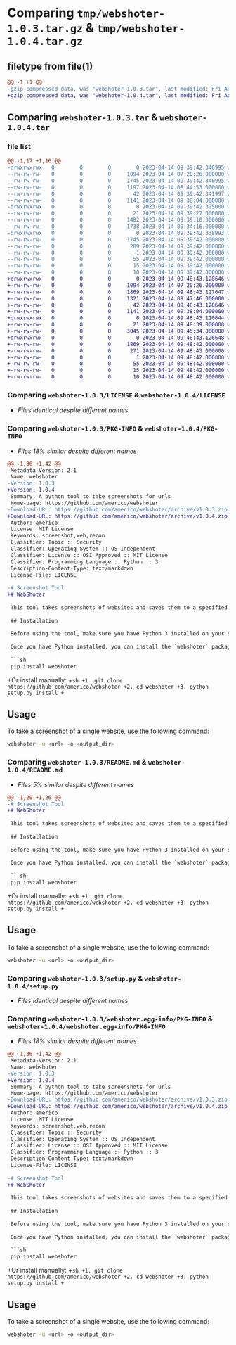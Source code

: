 # Comparing `tmp/webshoter-1.0.3.tar.gz` & `tmp/webshoter-1.0.4.tar.gz`

## filetype from file(1)

```diff
@@ -1 +1 @@
-gzip compressed data, was "webshoter-1.0.3.tar", last modified: Fri Apr 14 09:39:42 2023, max compression
+gzip compressed data, was "webshoter-1.0.4.tar", last modified: Fri Apr 14 09:48:43 2023, max compression
```

## Comparing `webshoter-1.0.3.tar` & `webshoter-1.0.4.tar`

### file list

```diff
@@ -1,17 +1,16 @@
-drwxrwxrwx   0        0        0        0 2023-04-14 09:39:42.340995 webshoter-1.0.3/
--rw-rw-rw-   0        0        0     1094 2023-04-14 07:20:26.000000 webshoter-1.0.3/LICENSE
--rw-rw-rw-   0        0        0     1745 2023-04-14 09:39:42.340995 webshoter-1.0.3/PKG-INFO
--rw-rw-rw-   0        0        0     1197 2023-04-14 08:44:53.000000 webshoter-1.0.3/README.md
--rw-rw-rw-   0        0        0       42 2023-04-14 09:39:42.341997 webshoter-1.0.3/setup.cfg
--rw-rw-rw-   0        0        0     1141 2023-04-14 09:38:04.000000 webshoter-1.0.3/setup.py
-drwxrwxrwx   0        0        0        0 2023-04-14 09:39:42.325000 webshoter-1.0.3/webshoter/
--rw-rw-rw-   0        0        0       21 2023-04-14 09:39:27.000000 webshoter-1.0.3/webshoter/__init__.py
--rw-rw-rw-   0        0        0     1482 2023-04-14 09:39:10.000000 webshoter-1.0.3/webshoter/__main__.py
--rw-rw-rw-   0        0        0     1738 2023-04-14 09:34:16.000000 webshoter-1.0.3/webshoter/utils.py
-drwxrwxrwx   0        0        0        0 2023-04-14 09:39:42.338993 webshoter-1.0.3/webshoter.egg-info/
--rw-rw-rw-   0        0        0     1745 2023-04-14 09:39:42.000000 webshoter-1.0.3/webshoter.egg-info/PKG-INFO
--rw-rw-rw-   0        0        0      289 2023-04-14 09:39:42.000000 webshoter-1.0.3/webshoter.egg-info/SOURCES.txt
--rw-rw-rw-   0        0        0        1 2023-04-14 09:39:42.000000 webshoter-1.0.3/webshoter.egg-info/dependency_links.txt
--rw-rw-rw-   0        0        0       55 2023-04-14 09:39:42.000000 webshoter-1.0.3/webshoter.egg-info/entry_points.txt
--rw-rw-rw-   0        0        0       15 2023-04-14 09:39:42.000000 webshoter-1.0.3/webshoter.egg-info/requires.txt
--rw-rw-rw-   0        0        0       10 2023-04-14 09:39:42.000000 webshoter-1.0.3/webshoter.egg-info/top_level.txt
+drwxrwxrwx   0        0        0        0 2023-04-14 09:48:43.128646 webshoter-1.0.4/
+-rw-rw-rw-   0        0        0     1094 2023-04-14 07:20:26.000000 webshoter-1.0.4/LICENSE
+-rw-rw-rw-   0        0        0     1869 2023-04-14 09:48:43.127647 webshoter-1.0.4/PKG-INFO
+-rw-rw-rw-   0        0        0     1321 2023-04-14 09:47:46.000000 webshoter-1.0.4/README.md
+-rw-rw-rw-   0        0        0       42 2023-04-14 09:48:43.128646 webshoter-1.0.4/setup.cfg
+-rw-rw-rw-   0        0        0     1141 2023-04-14 09:38:04.000000 webshoter-1.0.4/setup.py
+drwxrwxrwx   0        0        0        0 2023-04-14 09:48:43.110644 webshoter-1.0.4/webshoter/
+-rw-rw-rw-   0        0        0       21 2023-04-14 09:48:39.000000 webshoter-1.0.4/webshoter/__init__.py
+-rw-rw-rw-   0        0        0     3045 2023-04-14 09:45:34.000000 webshoter-1.0.4/webshoter/webshoter.py
+drwxrwxrwx   0        0        0        0 2023-04-14 09:48:43.126648 webshoter-1.0.4/webshoter.egg-info/
+-rw-rw-rw-   0        0        0     1869 2023-04-14 09:48:42.000000 webshoter-1.0.4/webshoter.egg-info/PKG-INFO
+-rw-rw-rw-   0        0        0      271 2023-04-14 09:48:43.000000 webshoter-1.0.4/webshoter.egg-info/SOURCES.txt
+-rw-rw-rw-   0        0        0        1 2023-04-14 09:48:42.000000 webshoter-1.0.4/webshoter.egg-info/dependency_links.txt
+-rw-rw-rw-   0        0        0       55 2023-04-14 09:48:42.000000 webshoter-1.0.4/webshoter.egg-info/entry_points.txt
+-rw-rw-rw-   0        0        0       15 2023-04-14 09:48:42.000000 webshoter-1.0.4/webshoter.egg-info/requires.txt
+-rw-rw-rw-   0        0        0       10 2023-04-14 09:48:42.000000 webshoter-1.0.4/webshoter.egg-info/top_level.txt
```

### Comparing `webshoter-1.0.3/LICENSE` & `webshoter-1.0.4/LICENSE`

 * *Files identical despite different names*

### Comparing `webshoter-1.0.3/PKG-INFO` & `webshoter-1.0.4/PKG-INFO`

 * *Files 18% similar despite different names*

```diff
@@ -1,36 +1,42 @@
 Metadata-Version: 2.1
 Name: webshoter
-Version: 1.0.3
+Version: 1.0.4
 Summary: A python tool to take screenshots for urls
 Home-page: https://github.com/americo/webshoter
-Download-URL: https://github.com/americo/webshoter/archive/v1.0.3.zip
+Download-URL: https://github.com/americo/webshoter/archive/v1.0.4.zip
 Author: americo
 License: MIT License
 Keywords: screenshot,web,recon
 Classifier: Topic :: Security
 Classifier: Operating System :: OS Independent
 Classifier: License :: OSI Approved :: MIT License
 Classifier: Programming Language :: Python :: 3
 Description-Content-Type: text/markdown
 License-File: LICENSE
 
-# Screenshot Tool
+# WebShoter
 
 This tool takes screenshots of websites and saves them to a specified output directory in PNG format. It uses a headless browser to render the website and take the screenshot.
 
 ## Installation
 
 Before using the tool, make sure you have Python 3 installed on your system. You can download Python from the official website: https://www.python.org/downloads/
 
 Once you have Python installed, you can install the `webshoter` package using pip:
 
 ```sh
 pip install webshoter
 ```
+Or install manually:
+```sh
+1. git clone https://github.com/americo/webshoter
+2. cd webshoter
+3. python setup.py install
+```
 
 
 ## Usage
 
 To take a screenshot of a single website, use the following command:
 ```sh
 webshoter -u <url> -o <output_dir>
```

### Comparing `webshoter-1.0.3/README.md` & `webshoter-1.0.4/README.md`

 * *Files 5% similar despite different names*

```diff
@@ -1,20 +1,26 @@
-# Screenshot Tool
+# WebShoter
 
 This tool takes screenshots of websites and saves them to a specified output directory in PNG format. It uses a headless browser to render the website and take the screenshot.
 
 ## Installation
 
 Before using the tool, make sure you have Python 3 installed on your system. You can download Python from the official website: https://www.python.org/downloads/
 
 Once you have Python installed, you can install the `webshoter` package using pip:
 
 ```sh
 pip install webshoter
 ```
+Or install manually:
+```sh
+1. git clone https://github.com/americo/webshoter
+2. cd webshoter
+3. python setup.py install
+```
 
 
 ## Usage
 
 To take a screenshot of a single website, use the following command:
 ```sh
 webshoter -u <url> -o <output_dir>
```

### Comparing `webshoter-1.0.3/setup.py` & `webshoter-1.0.4/setup.py`

 * *Files identical despite different names*

### Comparing `webshoter-1.0.3/webshoter.egg-info/PKG-INFO` & `webshoter-1.0.4/webshoter.egg-info/PKG-INFO`

 * *Files 18% similar despite different names*

```diff
@@ -1,36 +1,42 @@
 Metadata-Version: 2.1
 Name: webshoter
-Version: 1.0.3
+Version: 1.0.4
 Summary: A python tool to take screenshots for urls
 Home-page: https://github.com/americo/webshoter
-Download-URL: https://github.com/americo/webshoter/archive/v1.0.3.zip
+Download-URL: https://github.com/americo/webshoter/archive/v1.0.4.zip
 Author: americo
 License: MIT License
 Keywords: screenshot,web,recon
 Classifier: Topic :: Security
 Classifier: Operating System :: OS Independent
 Classifier: License :: OSI Approved :: MIT License
 Classifier: Programming Language :: Python :: 3
 Description-Content-Type: text/markdown
 License-File: LICENSE
 
-# Screenshot Tool
+# WebShoter
 
 This tool takes screenshots of websites and saves them to a specified output directory in PNG format. It uses a headless browser to render the website and take the screenshot.
 
 ## Installation
 
 Before using the tool, make sure you have Python 3 installed on your system. You can download Python from the official website: https://www.python.org/downloads/
 
 Once you have Python installed, you can install the `webshoter` package using pip:
 
 ```sh
 pip install webshoter
 ```
+Or install manually:
+```sh
+1. git clone https://github.com/americo/webshoter
+2. cd webshoter
+3. python setup.py install
+```
 
 
 ## Usage
 
 To take a screenshot of a single website, use the following command:
 ```sh
 webshoter -u <url> -o <output_dir>
```

